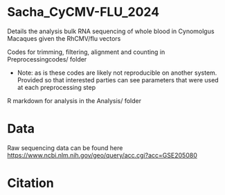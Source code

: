 # Sacha_CyCMV-FLU_2024
Details the analysis bulk RNA sequencing of whole blood in Cynomolgus Macaques given the RhCMV/flu vectors  

Codes for trimming, filtering, alignment and counting in Preprocessingcodes/ folder
* Note: as is these codes are likely not reproducible on another system.  Provided so that interested parties can see parameters that were used at each preprocessing step 

R markdown for analysis in the Analysis/ folder 

# Data 
Raw sequencing data can be found here https://www.ncbi.nlm.nih.gov/geo/query/acc.cgi?acc=GSE205080

# Citation
